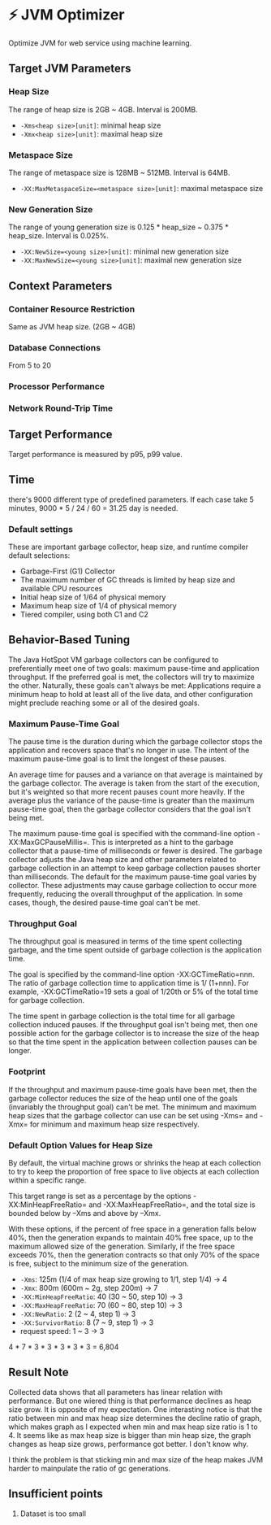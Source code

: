 # ⚡️ JVM Optimizer

Optimize JVM for web service using machine learning.

## Target JVM Parameters

### Heap Size

The range of heap size is 2GB ~ 4GB. Interval is 200MB.

- `-Xms<heap size>[unit]`: minimal heap size
- `-Xmx<heap size>[unit]`: maximal heap size

### Metaspace Size

The range of metaspace size is 128MB ~ 512MB. Interval is 64MB.

- `-XX:MaxMetaspaceSize=<metaspace size>[unit]`: maximal metaspace size

### New Generation Size

The range of young generation size is 0.125 * heap_size ~ 0.375 * heap_size.
Interval is 0.025%.

- `-XX:NewSize=<young size>[unit]`: minimal new generation size
- `-XX:MaxNewSize=<young size>[unit]`: maximal new generation size

## Context Parameters

### Container Resource Restriction

Same as JVM heap size. (2GB ~ 4GB)

### Database Connections

From 5 to 20

### Processor Performance

### Network Round-Trip Time

## Target Performance

Target performance is measured by p95, p99 value.

## Time

there's 9000 different type of predefined parameters. If each case take 5
minutes, 9000 * 5 / 24 / 60 = 31.25 day is needed.

### Default settings

These are important garbage collector, heap size, and runtime compiler default selections: 

- Garbage-First (G1) Collector
- The maximum number of GC threads is limited by heap size and available CPU resources 
- Initial heap size of 1/64 of physical memory 
- Maximum heap size of 1/4 of physical memory 
- Tiered compiler, using both C1 and C2

## Behavior-Based Tuning
The Java HotSpot VM garbage collectors can be configured to preferentially meet one of two goals: maximum pause-time and application throughput. If the preferred goal is met, the collectors will try to maximize the other. Naturally, these goals can't always be met: Applications require a minimum heap to hold at least all of the live data, and other configuration might preclude reaching some or all of the desired goals.

### Maximum Pause-Time Goal
The pause time is the duration during which the garbage collector stops the application and recovers space that's no longer in use. The intent of the maximum pause-time goal is to limit the longest of these pauses.

An average time for pauses and a variance on that average is maintained by the garbage collector. The average is taken from the start of the execution, but it's weighted so that more recent pauses count more heavily. If the average plus the variance of the pause-time is greater than the maximum pause-time goal, then the garbage collector considers that the goal isn't being met.

The maximum pause-time goal is specified with the command-line option -XX:MaxGCPauseMillis=<nnn>. This is interpreted as a hint to the garbage collector that a pause-time of <nnn> milliseconds or fewer is desired. The garbage collector adjusts the Java heap size and other parameters related to garbage collection in an attempt to keep garbage collection pauses shorter than <nnn> milliseconds. The default for the maximum pause-time goal varies by collector. These adjustments may cause garbage collection to occur more frequently, reducing the overall throughput of the application. In some cases, though, the desired pause-time goal can't be met.

### Throughput Goal
The throughput goal is measured in terms of the time spent collecting garbage, and the time spent outside of garbage collection is the application time.

The goal is specified by the command-line option -XX:GCTimeRatio=nnn. The ratio of garbage collection time to application time is 1/ (1+nnn). For example, -XX:GCTimeRatio=19 sets a goal of 1/20th or 5% of the total time for garbage collection.

The time spent in garbage collection is the total time for all garbage collection induced pauses. If the throughput goal isn't being met, then one possible action for the garbage collector is to increase the size of the heap so that the time spent in the application between collection pauses can be longer.

### Footprint
If the throughput and maximum pause-time goals have been met, then the garbage collector reduces the size of the heap until one of the goals (invariably the throughput goal) can't be met. The minimum and maximum heap sizes that the garbage collector can use can be set using -Xms=<nnn> and -Xmx=<mmm> for minimum and maximum heap size respectively.

### Default Option Values for Heap Size
By default, the virtual machine grows or shrinks the heap at each collection to try to keep the proportion of free space to live objects at each collection within a specific range.

This target range is set as a percentage by the options -XX:MinHeapFreeRatio=<minimum> and -XX:MaxHeapFreeRatio=<maximum>, and the total size is bounded below by –Xms<min> and above by –Xmx<max>.

With these options, if the percent of free space in a generation falls below 40%, then the generation expands to maintain 40% free space, up to the maximum allowed size of the generation. Similarly, if the free space exceeds 70%, then the generation contracts so that only 70% of the space is free, subject to the minimum size of the generation.

- `-Xms`: 125m (1/4 of max heap size growing to 1/1, step 1/4) -> 4
- `-Xmx`: 800m (600m ~ 2g, step 200m) -> 7
- `-XX:MinHeapFreeRatio`: 40 (30 ~ 50, step 10) -> 3
- `-XX:MaxHeapFreeRatio`: 70 (60 ~ 80, step 10) -> 3
- `-XX:NewRatio`: 2 (2 ~ 4, step 1) -> 3
- `-XX:SurvivorRatio`: 8 (7 ~ 9, step 1) -> 3
- request speed: 1 ~ 3 -> 3

4 * 7 * 3 * 3 * 3 * 3 * 3 = 6,804

## Result Note

Collected data shows that all parameters has linear relation with performance.
But one wiered thing is that performance declines as heap size grow. It is
opposite of my expectation. One interasting notice is that the ratio between min
and max heap size determines the decline ratio of graph, which makes graph as I
expected when min and max heap size ratio is 1 to 4. It seems like as max heap
size is bigger than min heap size, the graph changes as heap size grows,
performance got better. I don't know why.

I think the problem is that sticking min and max size of the heap makes JVM
harder to mainpulate the ratio of gc generations.

## Insufficient points

1. Dataset is too small
